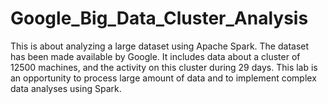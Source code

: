 # Google_Big_Data_Cluster_Analysis
This is about analyzing a large dataset using Apache Spark. The dataset has been made available by Google. It includes data about a cluster of 12500 machines, and the activity on this cluster during 29 days. This lab is an opportunity to process large amount of data and to implement complex data analyses using Spark.
